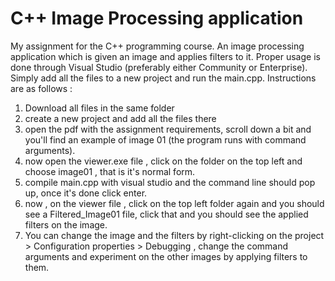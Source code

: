 # C++ Image Processing application
My assignment for the C++ programming course. An image processing application which is given an image and applies filters to it.
Proper usage is done through Visual Studio (preferably either Community or Enterprise).
Simply add all the files to a new project and run the main.cpp. Instructions are as follows : 
1. Download all files in the same folder
2. create a new project and add all the files there
3. open the pdf with the assignment requirements, scroll down a bit and you'll find an example of image 01 (the program runs with command arguments).
4. now open the viewer.exe file , click on the folder on the top left and choose image01 , that is it's normal form.
5. compile main.cpp with visual studio and the command line should pop up, once it's done click enter.
6. now , on the viewer file , click on the top left folder again and you should see a Filtered_Image01 file, click that and you should see the applied filters on the image.
7. You can change the image and the filters by right-clicking on the project > Configuration properties > Debugging , change the command arguments and experiment on the other images by applying filters to them.
